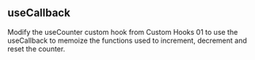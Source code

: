 ## useCallback

Modify the useCounter custom hook from Custom Hooks 01 to use the useCallback to memoize the functions used to increment, decrement and reset the counter.